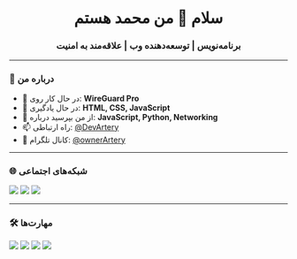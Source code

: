 <h1 align="center">سلام 👋 من محمد هستم</h1>
<h3 align="center">برنامه‌نویس | توسعه‌دهنده وب | علاقه‌مند به امنیت</h3>

---

### 🚀 درباره من
- 🔭 در حال کار روی: **WireGuard Pro**
- 🌱 در حال یادگیری: **HTML, CSS, JavaScript**
- 💬 از من بپرسید درباره: **JavaScript, Python, Networking**
- 📫 راه ارتباطی: [@DevArtery](https://t.me/DevArtery)
- 📢 کانال تلگرام: [@ownerArtery](https://t.me/ownerArtery)

---

### 🌐 شبکه‌های اجتماعی
<p align="left">
<a href="https://t.me/DevArtery" target="_blank"><img src="https://img.shields.io/badge/Telegram-2CA5E0?style=for-the-badge&logo=telegram&logoColor=white"/></a>
<a href="https://t.me/ownerArtery" target="_blank"><img src="https://img.shields.io/badge/Channel-2CA5E0?style=for-the-badge&logo=telegram&logoColor=white"/></a>
<a href="https://github.com/devartery" target="_blank"><img src="https://img.shields.io/badge/GitHub-100000?style=for-the-badge&logo=github&logoColor=white"/></a>
</p>

---

### 🛠 مهارت‌ها
<p align="left">
<img src="https://img.shields.io/badge/JavaScript-F7DF1E?style=for-the-badge&logo=javascript&logoColor=black"/>
<img src="https://img.shields.io/badge/Python-3776AB?style=for-the-badge&logo=python&logoColor=white"/>
<img src="https://img.shields.io/badge/HTML5-E34F26?style=for-the-badge&logo=html5&logoColor=white"/>
<img src="https://img.shields.io/badge/CSS3-1572B6?style=for-the-badge&logo=css3&logoColor=white"/>
<img src="https://img.shields.io/badge/WireGuard-88171A?style=for
